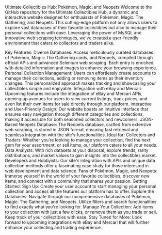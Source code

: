 Ultimate Collectibles Hub: Pokémon, Magic, and Neopets
Welcome to the GitHub repository for the Ultimate Collectibles Hub, a dynamic and interactive website designed for enthusiasts of Pokémon, Magic: The Gathering, and Neopets. This cutting-edge platform not only allows users to explore vast databases of their favorite collectibles but also to manage their personal collections with ease. Leveraging the power of MySQL and innovative web scraping techniques, we've created a user-friendly environment that caters to collectors and traders alike.

Key Features:
Diverse Databases: Access meticulously curated databases of Pokémon, Magic: The Gathering cards, and Neopets, compiled through official APIs and advanced Selenium web scraping. Each entry is enriched with detailed information and images to enhance your browsing experience.
Personal Collection Management: Users can effortlessly create accounts to manage their collections, adding or removing items as their inventory changes. This personalized approach makes tracking and showcasing your collectibles simple and enjoyable.
Integration with eBay and Mercari: Upcoming features include the integration of eBay and Mercari APIs, opening up avenues for users to view current listings, track prices, and even list their own items for sale directly through our platform.
Interactive and User-Friendly Design: Our website boasts an intuitive interface that ensures easy navigation through different categories and collections, making it accessible for both seasoned collectors and newcomers.
JSON-Based Neopets Database: The Neopets database, crafted from extensive web scraping, is stored in JSON format, ensuring fast retrieval and seamless integration with the site's functionalities.
Ideal for:
Collectors and Traders: Whether you're looking to manage your collection, find the next gem for your assortment, or sell items, our platform caters to all your needs.
Data Analysts: With rich datasets at your disposal, explore trends, rarity distributions, and market values to gain insights into the collectibles market.
Developers and Hobbyists: Our site's integration with APIs and unique data collection methods offer a fascinating case study for those interested in web development and data science.
Fans of Pokémon, Magic, and Neopets: Immerse yourself in the world of your favorite collectibles, discover new items, and connect with a community that shares your passion.
Getting Started:
Sign Up: Create your user account to start managing your personal collection and access all the features our platform has to offer.
Explore the Databases: Navigate through our comprehensive databases of Pokémon, Magic: The Gathering, and Neopets. Utilize filters and search functionalities to find exactly what you're looking for.
Manage Your Collection: Add items to your collection with just a few clicks, or remove them as you trade or sell. Keep track of your collectibles with ease.
Stay Tuned for More: Look forward to upcoming integrations with eBay and Mercari that will further enhance your collecting and trading experience.
